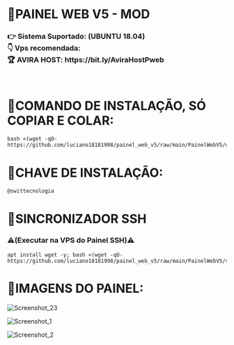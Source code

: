 # 🚀PAINEL WEB V5 - MOD

<h3><b>👉 Sistema Suportado: (UBUNTU 18.04)</br>
👇 Vps recomendada: </br>
🏆 AVIRA HOST: https://bit.ly/AviraHostPweb</b></h3>
</br>

# 🚀COMANDO DE INSTALAÇÃO, SÓ COPIAR E COLAR:
```
bash <(wget -qO- https://github.com/luciano18181998/painel_web_v5/raw/main/PainelWebV5/ubuinst.sh)
```

# 🔑CHAVE DE INSTALAÇÃO:
```
@swittecnologia
```

# 🔄SINCRONIZADOR SSH</br> 
<h3><b>⚠(Executar na VPS do Painel SSH)⚠</b></h3>

```
apt install wget -y; bash <(wget -qO- https://github.com/luciano18181998/painel_web_v5/raw/main/PainelWebV5/sincpainel.sh)
```

# 🚀IMAGENS DO PAINEL:

![Screenshot_23](https://user-images.githubusercontent.com/105602625/195569074-79159686-6844-4078-a7c5-8ffd8d15cc43.jpg)

![Screenshot_1](https://user-images.githubusercontent.com/105602625/195569106-32bfbd55-830c-492d-92b2-452bd5132da5.jpg)

![Screenshot_2](https://user-images.githubusercontent.com/105602625/195569126-7334db72-c314-4989-a755-c6c7bf949401.jpg)


